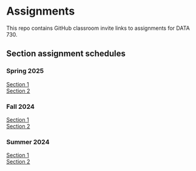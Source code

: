 # Assignments

This repo contains GitHub classroom invite links to assignments for DATA 730.

## Section assignment schedules

### Spring 2025
[Section 1](https://github.com/UNC-DATA-730/assignments/blob/main/schedules/2025-spring-section-1.md)  
[Section 2](https://github.com/UNC-DATA-730/assignments/blob/main/schedules/2025-spring-section-2.md)

### Fall 2024
[Section 1](https://github.com/UNC-DATA-730/assignments/blob/main/schedules/2024-fall-section-1.md)  
[Section 2](https://github.com/UNC-DATA-730/assignments/blob/main/schedules/2024-fall-section-2.md)

### Summer 2024

[Section 1](https://github.com/UNC-DATA-730/assignments/blob/main/schedules/2024-summer-section-1.md)  
[Section 2](https://github.com/UNC-DATA-730/assignments/blob/main/schedules/2024-summer-section-2.md)

<!--
## List of assignments

| **Assignment** | **GitHub Classroom Invite** | **Due date** |
|:--- |:--- |:--- |
| Unit 1: Intro to Juptyer Lab and onboarding | [Link to invite](https://classroom.github.com/a/xDBr89fK) | 2024-01-17 |
| Unit 2: Data viz and wrangling | [Link to invite](https://classroom.github.com/a/JNbcjhN9) | 2024-01-26 |
| Unit 3: Simple linear models | [Link to invite](https://classroom.github.com/a/9Fup6vFQ) | 2024-02-02 |
| Unit 4: Multiple regression | [Link to invite](https://classroom.github.com/a/Lr7NTymT) | 2024-02-09 |
| Unit 5: Logistic regression | [Link to invite](https://classroom.github.com/a/FmQxEDs2) | 2024-02-16 |
| Unit 6: Scikit-Learn API | [Link to invite](https://classroom.github.com/a/pHAAOLn6) | 2024-02-23 |
| Unit 7: Virtual sampling | [Link to invite](https://classroom.github.com/a/DYYznAUq) | 2024-03-01 |
| Unit 8: Bootstrap sampling and confidence intervals | [Link to invite](https://classroom.github.com/a/-VloTFZ-) | 2024-03-08 |
| Unit 9: Hypothesis testing | [Link to invite](https://classroom.github.com/a/NVbZkiE9) | 2024-03-15 |
| Unit 10: Inference for regression | [Link to invite](https://classroom.github.com/a/1jVL4rVh) | 2024-03-22 | 
| Unit 11: Decision trees | [Link to invite](https://classroom.github.com/a/8XZKZeTg) | 2024-04-05 |
| Unit 12: Non-linear models | [Link to invite](https://classroom.github.com/a/TJqw-LIG) | 2023-04-12 |
| Unit 13: Evaluating model performance| [Link to invite](https://classroom.github.com/a/eFRppY0L) | 2023-04-17 |
-->
